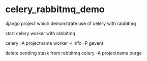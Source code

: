 # celery_rabbitmq_demo
django project which demonstrate use of celery with rabbitmq

start celery worker with rabbitmq

celery -A projectname worker -l info -P gevent

delete pending stask from rabbitmq
celery -A projectname purge